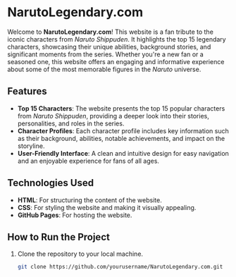 # NarutoLegendary.com

Welcome to **NarutoLegendary.com**! This website is a fan tribute to the iconic characters from *Naruto Shippuden*. It highlights the top 15 legendary characters, showcasing their unique abilities, background stories, and significant moments from the series. Whether you're a new fan or a seasoned one, this website offers an engaging and informative experience about some of the most memorable figures in the *Naruto* universe.

## Features

- **Top 15 Characters**: The website presents the top 15 popular characters from *Naruto Shippuden*, providing a deeper look into their stories, personalities, and roles in the series.
- **Character Profiles**: Each character profile includes key information such as their background, abilities, notable achievements, and impact on the storyline.
- **User-Friendly Interface**: A clean and intuitive design for easy navigation and an enjoyable experience for fans of all ages.

## Technologies Used

- **HTML**: For structuring the content of the website.
- **CSS**: For styling the website and making it visually appealing.
- **GitHub Pages**: For hosting the website.

## How to Run the Project

1. Clone the repository to your local machine.
   ```bash
   git clone https://github.com/yourusername/NarutoLegendary.com.git
